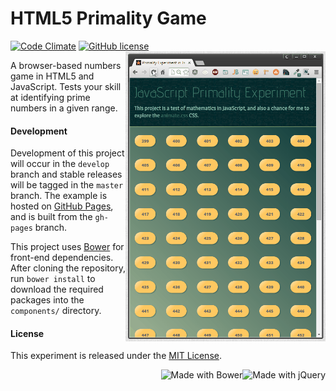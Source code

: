 # HTML5 Primality Game

[![Code Climate](https://codeclimate.com/github/chrisvogt/JS-Primality-Experiment/badges/gpa.svg)](https://codeclimate.com/github/chrisvogt/JS-Primality-Experiment) [![GitHub license](https://img.shields.io/github/license/chrisvogt/JS-Primality-Experiment.svg)]() <img src="screenshot.gif" alt="HTML5 Primality Game" width="320" align="right" />

A browser-based numbers game in HTML5 and JavaScript. Tests your skill at identifying prime numbers in a given range.

#### Development

Development of this project will occur in the `develop` branch and stable releases will be tagged in the `master` branch. The example is hosted on [GitHub Pages](https://pages.github.com/), and is built from the `gh-pages` branch.

This project uses [Bower](http://bower.io) for front-end dependencies. After cloning the repository, run `bower install` to download the required packages into the `components/` directory.

#### License

This experiment is released under the [MIT License](http://opensource.org/licenses/MIT).

<img src="http://upload.wikimedia.org/wikipedia/en/9/9e/JQuery_logo.svg" alt="Made with jQuery" height="70" align="right" /> <img src="http://bower.io/img/bower-logo.svg" alt="Made with Bower" height="70" align="right" />
